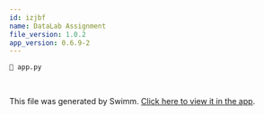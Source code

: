 ```yaml
---
id: izjbf
name: DataLab Assignment
file_version: 1.0.2
app_version: 0.6.9-2
---
```


`📄 app.py`

<br/>

This file was generated by Swimm. [Click here to view it in the app](https://app.swimm.io/repos/Z2l0aHViJTNBJTNBRGF0YWxhYiUzQSUzQVN1cmVuZHJhUmVkZA==/docs/izjbf).